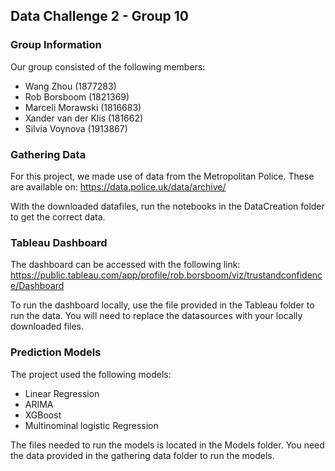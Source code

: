 ## Data Challenge 2 - Group 10

### Group Information
Our group consisted of the following members:

- Wang Zhou (1877283)
- Rob Borsboom (1821369)
- Marceli Morawski (1816683)
- Xander van der Klis (181662)
- Silvia Voynova (1913867)

### Gathering Data
For this project, we made use of data from the Metropolitan Police. These are available on: https://data.police.uk/data/archive/

With the downloaded datafiles, run the notebooks in the DataCreation folder to get the correct data.

### Tableau Dashboard
The dashboard can be accessed with the following link: https://public.tableau.com/app/profile/rob.borsboom/viz/trustandconfidence/Dashboard

To run the dashboard locally, use the file provided in the Tableau folder to run the data. You will need to replace the datasources with your locally downloaded files.

### Prediction Models
The project used the following models:

- Linear Regression
- ARIMA
- XGBoost
- Multinominal logistic Regression

The files needed to run the models is located in the Models folder. You need the data provided in the gathering data folder to run the models.
